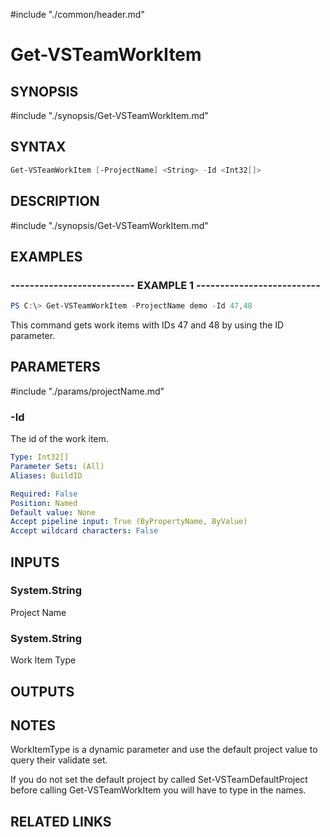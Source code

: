 #include "./common/header.md"

# Get-VSTeamWorkItem

## SYNOPSIS

#include "./synopsis/Get-VSTeamWorkItem.md"

## SYNTAX

```powershell
Get-VSTeamWorkItem [-ProjectName] <String> -Id <Int32[]>
```

## DESCRIPTION

#include "./synopsis/Get-VSTeamWorkItem.md"

## EXAMPLES

### -------------------------- EXAMPLE 1 --------------------------

```powershell
PS C:\> Get-VSTeamWorkItem -ProjectName demo -Id 47,48
```

This command gets work items with IDs 47 and 48 by using the ID parameter.


## PARAMETERS

#include "./params/projectName.md"

### -Id
The id of the work item.

```yaml
Type: Int32[]
Parameter Sets: (All)
Aliases: BuildID

Required: False
Position: Named
Default value: None
Accept pipeline input: True (ByPropertyName, ByValue)
Accept wildcard characters: False
```

## INPUTS

### System.String

Project Name

### System.String

Work Item Type

## OUTPUTS

## NOTES

WorkItemType is a dynamic parameter and use the default
project value to query their validate set.

If you do not set the default project by called Set-VSTeamDefaultProject before
calling Get-VSTeamWorkItem you will have to type in the names.

## RELATED LINKS